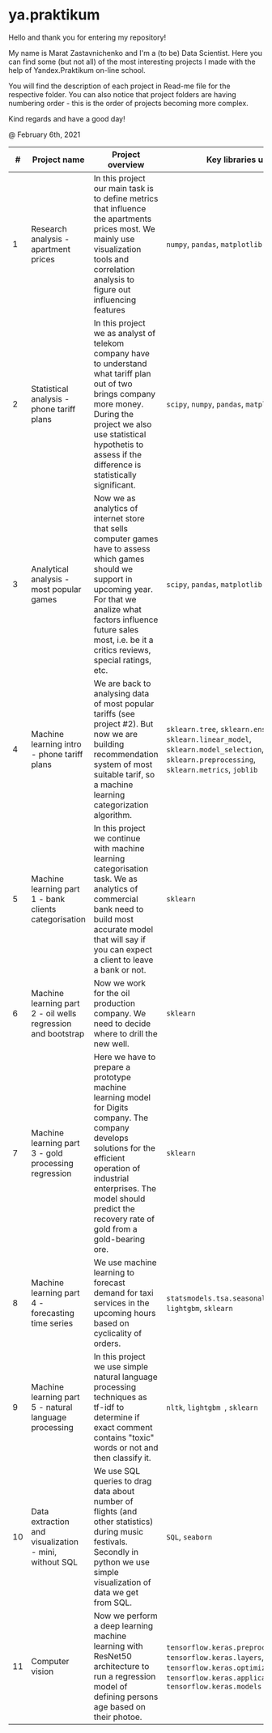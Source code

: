 # ya.praktikum

Hello and thank you for entering my repository!

My name is Marat Zastavnichenko and I'm a (to be) Data Scientist. Here you can find some (but not all) of the most interesting projects I made with the help of Yandex.Praktikum on-line school.

You will find the description of each project in Read-me file for the respective folder.
You can also notice that project folders are having numbering order - this is the order of projects becoming more complex.

Kind regards and have a good day!

@ February 6th, 2021

| # | Project name                                                | Project overview | Key libraries used |
|---| ---                                                         |---               | ---                |
|1  |Research analysis - apartment prices                         |In this project our main task is to define metrics that influence the apartments prices most. We mainly use visualization tools and correlation analysis to figure out influencing features | `numpy`, `pandas`, `matplotlib` |        
|2  |Statistical analysis - phone tariff plans                    | In this project we as analyst of telekom company have to understand what tariff plan out of two brings company more money. During the project we also use statistical hypothetis to assess if the difference is statistically significant.| `scipy`, `numpy`, `pandas`, `matplotlib` |
|3  |Analytical analysis - most popular games                     |Now we as analytics of internet store that sells computer games have to assess which games should we support in upcoming year. For that we analize what factors influence future sales most, i.e. be it a critics reviews, special ratings, etc.| `scipy`, `pandas`, `matplotlib` |
|4  |Machine learning intro - phone tariff plans                  | We are back to analysing data of most popular tariffs (see project #2). But now we are building recommendation system of most suitable tarif, so a machine learning categorization algorithm. | `sklearn.tree`, `sklearn.ensemble`, `sklearn.linear_model`, `sklearn.model_selection`, `sklearn.preprocessing`, `sklearn.metrics`, `joblib ` |
|5  |Machine learning part 1 - bank clients categorisation        | In this project we continue with machine learning categorisation task. We as analytics of commercial bank need to build most accurate model that will say if you can expect a client to leave a bank or not. | `sklearn` |
|6  |Machine learning part 2 - oil wells regression and bootstrap | Now we work for the oil production company. We need to decide where to drill the new well. | `sklearn` |
|7  |Machine learning part 3 - gold processing regression         | Here we have to prepare a prototype machine learning model for Digits company. The company develops solutions for the efficient operation of industrial enterprises. The model should predict the recovery rate of gold from a gold-bearing ore. | `sklearn` |
|8  |Machine learning part 4 - forecasting time series            | We use machine learning to forecast demand for taxi services in the upcoming hours based on cyclicality of orders. | `statsmodels.tsa.seasonal`, `catboost`, `lightgbm`, `sklearn` |
|9  |Machine learning part 5 - natural language processing        | In this project we use simple natural language processing techniques as tf-idf to determine if exact comment contains "toxic" words or not and then classify it. | `nltk`, `lightgbm `, `sklearn` |
|10 |Data extraction and visualization - mini, without SQL        | We use SQL queries to drag data about number of flights (and other statistics) during music festivals. Secondly in python we use simple visualization of data we get from SQL. | `SQL`, `seaborn` |
|11 | Computer vision                                             | Now we perform a deep learning machine learning with ResNet50 architecture to run a regression model of defining persons age based on their photoe. | `tensorflow.keras.preprocessing.image`, `tensorflow.keras.layers`, `tensorflow.keras.optimizers`, `tensorflow.keras.applications.resnet`, `tensorflow.keras.models` | 
